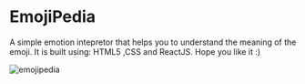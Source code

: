 # EmojiPedia
A simple emotion intepretor that helps you to understand the meaning of the emoji. It is built using: HTML5 ,CSS and ReactJS. Hope you like it :)

![emojipedia](https://user-images.githubusercontent.com/87223296/205587335-c6aa9adb-44fe-4359-8b18-3ccd5a93aa77.jpg)
